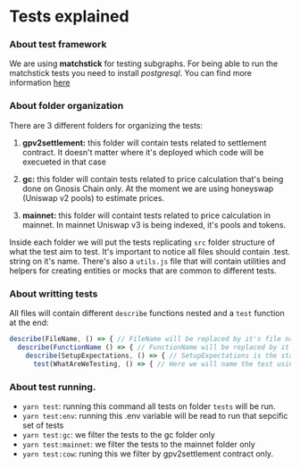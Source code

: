 # Tests explained

### About test framework

We are using **matchstick** for testing subgraphs. For being able to run the matchstick tests you need to install *postgresql*. You can find more information [here](https://thegraph.com/docs/en/developing/unit-testing-framework/)

### About folder organization
 
There are 3 different folders for organizing the tests:

1. **gpv2settlement:** this folder will contain tests related to settlement contract. It doesn't matter where it's deployed which code will be execueted in that case

2. **gc:** this folder will contain tests related to price calculation that's being done on Gnosis Chain only. At the moment we are using honeyswap (Uniswap v2 pools) to estimate prices.

3. **mainnet:** this folder will containt tests related to price calculation in mainnet. In mainnet Uniswap v3 is being indexed, it's pools and tokens.

Inside each folder we will put the tests replicating `src` folder structure of what the test aim to test. 
It's important to notice all files should contain .test. string on it's name.
There's also a `utils.js` file that will contain utilities and helpers for creating entities or mocks that are common to different tests.

### About writting tests

All files will contain different `describe` functions nested and a `test` function at the end:

``` Javascript
describe(FileName, () => { // FileName will be replaced by it's file name
  describe(FunctionName () => { // FunctionName will be replaced by it's function name
    describe(SetupExpectations, () => { // SetupExpectations is the stage we need to build to make possible the test to run
      test(WhatAreWeTesting, () => { // Here we will name the test using what's the result we are waiting after test is executed.
```

### About test running.

- `yarn test`: running this command all tests on folder `tests` will be run. 
- `yarn test:env`: running this .env variable will be read to run that sepcific set of tests
- `yarn test:gc`:  we filter the tests to the gc folder only
- `yarn test:mainnet`: we filter the tests to the mainnet folder only
- `yarn test:cow`: runing this we filter by gpv2settlement contract only.

